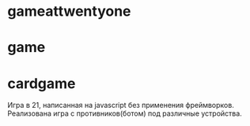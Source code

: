 # gameattwentyone 
# game
# cardgame
Игра в 21, написанная на javascript  без применения фреймворков.
Реализована игра с противников(ботом) под различные устройства.
